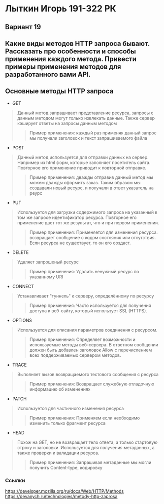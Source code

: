 # Лыткин Игорь 191-322 РК 
## Вариант 19

## Какие виды методов HTTP запроса бывают. Рассказать про особенности и способы применения каждого метода. Привести примеры применения методов для разработанного вами API. 

## Основные методы HTTP запроса

+ GET
> Данный метод запрашивает представление ресурса, запросы с данным методом могут только извлекать данные. Также сервер кэширует ответы на запросы данным методом
>> Пример применения: каждый раз применяя данный запрос мы получали заголовок и текст запрашиваемого файла

+ POST
> Данный метод используется для отправки данных на сервер. Например из html форм, которые заполняет посетитель сайта. Повторное его применение приводит к повторной отправке. 
>>Пример применения: дважды отправив данный метод мы можем дважды оформить заказ. Таким образом мы создавали новый ресурс, и получали в ответ указатель на реурс

+ PUT
> Используется для загрузки содержимого запроса на указанный в том же запросе идентификатор ресурса. Повторное его применение дает тот же результат, что и при первом применении.
>>Пример применения: Применяется для изменения ресурса. возвращает сообщение с кодом состояния или отсутствия. Если ресурса не существует, то он его создаст.

+ DELETE
> Удаляет запрошеный ресурс
>>Пример применения: Удалить ненужный ресурс по указанному URI

+ CONNECT
> Устанавливает "туннель" к серверу, определённому по ресурсу
>>Пример применения: Часто используется для получения доступа к веб-сайту, который использует SSL (HTTPS). 

+ OPTIONS 
> Используется для описания параметров соединения с ресурсом.
>>Пример применения: Определяет возможности и используемые методы веб-сервера. В ответном сообщении должен быть добавлен заголовок Allow с перечислением всех поддерживаемых сервером методов.

+ TRACE
> Выполняет вызов возвращаемого тестового сообщения с ресурса
>>Пример применения: Возвращает служебную отладочную информацию об изменениях

+ PATCH
> Используется для частичного изменения ресурса
>>Пример применения: Применяем если необходимо изменить только фрагмент ресурса

+ HEAD
> Похож на GET, но не возвращает тело ответа, а только стартовую строку и заголовки. Используется для получения метаданных, а также проверки и валидации ресурса.
>>Пример применения: Запрашивая метаданные мы могли получить Content-type, кодировку


### Ссылки
https://developer.mozilla.org/ru/docs/Web/HTTP/Methods
https://devanych.ru/technologies/metody-http-zaprosa